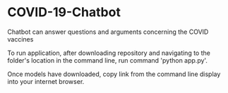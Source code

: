 # COVID-19-Chatbot
Chatbot can answer questions and arguments concerning the COVID vaccines

To run application, after downloading repository and navigating to the folder's location in the command line, run command 'python app.py'.

Once models have downloaded, copy link from the command line display into your internet browser.
